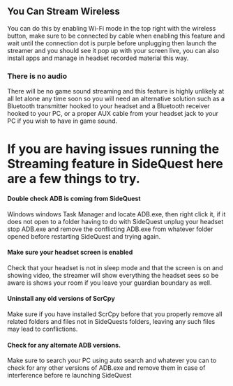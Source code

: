 ## You Can Stream Wireless

You can do this by enabling Wi-Fi mode in the top right with the wireless button, make sure to be connected by cable when enabling this feature and wait until the connection dot is purple before unplugging then launch the streamer and you should see it pop up with your screen live, you can also install apps and manage in headset recorded material this way.

### There is no audio

There will be no game sound streaming and this feature is highly unlikely at all let alone any time soon so you will need an alternative solution such as a Bluetooth transmitter hooked to your headset and a Bluetooth receiver hooked to your PC, or a proper AUX cable from your headset jack to your PC if you wish to have in game sound.


# If you are having issues running the Streaming feature in SideQuest here are a few things to try.

#### Double check ADB is coming from SideQuest

Windows windows Task Manager and locate ADB.exe, then right click it, if it does not open to a folder having to do with SideQuest unplug your headset stop ADB.exe and remove the conflicting ADB.exe from whatever folder opened before restarting SideQuest and trying again.

#### Make sure your headset screen is enabled

Check that your headset is not in sleep mode and that the screen is on and showing video, the streamer will show everything the headset sees so be aware is shows your room if you leave your guardian boundary as well.

#### Uninstall any old versions of ScrCpy

Make sure if you have installed ScrCpy before that you properly remove all related folders and files not in SideQuests folders, leaving any such files may lead to conflictions.

#### Check for any alternate ADB versions.

Make sure to search your PC using auto search and whatever you can to check for any other versions of ADB.exe and remove them in case of interference before re launching SideQuest
